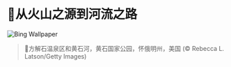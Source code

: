 # 🔖从火山之源到河流之路

![Bing Wallpaper](https://www.bing.com/th?id=OHR.YellowstoneRiver_ZH-CN3716808579_1920x1080.jpg&rf=LaDigue_1920x1080.jpg&pid=hp)

> 📝方解石温泉区和黄石河，黄石国家公园，怀俄明州，美国 (© Rebecca L. Latson/Getty Images)
